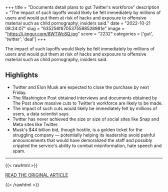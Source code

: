 +++
title = "Documents detail plans to gut Twitter's workforce"
description = "The impact of such layoffs would likely be felt immediately by millions of users and would put them at risk of hacks and exposure to offensive material such as child pornography, insiders said."
date = "2022-10-21 08:24:07"
slug = "635256f6705375588528981e"
image = "https://i.imgur.com/8WTWc8Q.jpg"
score = "2232"
categories = ['gut', 'twitter', 'deal']
+++

The impact of such layoffs would likely be felt immediately by millions of users and would put them at risk of hacks and exposure to offensive material such as child pornography, insiders said.

## Highlights

- Twitter and Elon Musk are expected to close the purchase by next Friday.
- The Washington Post obtained interviews and documents obtained by The Post show massive cuts to Twitter’s workforce are likely to be made.
- The impact of such cuts would likely be immediately felt by millions of users, a data scientist says.
- Twitter has never achieved the size or size of social sites like Snap and Meta sites like Twitter.
- Musk's $44 billion bid, though hostile, is a golden ticket for the struggling company — potentially helping its leadership avoid painful announcements that would have demoralized the staff and possibly crippled the service's ability to combat misinformation, hate speech and spam.

---

{{< rawhtml >}}
  <p class="article-category">
    <a target="_blank" href="https://www.washingtonpost.com/technology/2022/10/20/musk-twitter-acquisition-staff-cuts/">READ THE ORIGINAL ARTICLE</a>
  </p>
{{< /rawhtml >}}
